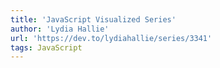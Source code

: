 ```yaml
---
title: 'JavaScript Visualized Series'
author: 'Lydia Hallie'
url: 'https://dev.to/lydiahallie/series/3341'
tags: JavaScript
---
```

